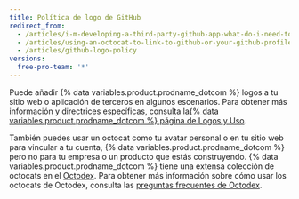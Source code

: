 ```yaml
---
title: Política de logo de GitHub
redirect_from:
  - /articles/i-m-developing-a-third-party-github-app-what-do-i-need-to-know/
  - /articles/using-an-octocat-to-link-to-github-or-your-github-profile/
  - /articles/github-logo-policy
versions:
  free-pro-team: '*'
---
```


Puede añadir {% data variables.product.prodname_dotcom %} logos a tu sitio web o aplicación de terceros en algunos escenarios. Para obtener más información y directrices específicas, consulta la[{% data variables.product.prodname_dotcom %} página de Logos y Uso](https://github.com/logos).

También puedes usar un octocat como tu avatar personal o en tu sitio web para vincular a tu cuenta, {% data variables.product.prodname_dotcom %} pero no para tu empresa o un producto que estás construyendo. {% data variables.product.prodname_dotcom %} tiene una extensa colección de octocats en el [Octodex](https://octodex.github.com/). Para obtener más información sobre cómo usar los octocats de Octodex, consulta las [preguntas frecuentes de Octodex](https://octodex.github.com/faq/).
